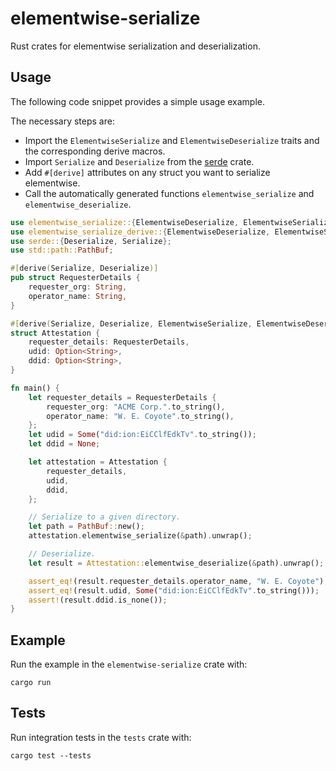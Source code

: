 # elementwise-serialize
Rust crates for elementwise serialization and deserialization.

## Usage
The following code snippet provides a simple usage example. 

The necessary steps are:
- Import the `ElementwiseSerialize` and `ElementwiseDeserialize` traits and the corresponding derive macros.
- Import `Serialize` and `Deserialize` from the [serde](https://crates.io/crates/serde) crate.
- Add `#[derive]` attributes on any struct you want to serialize elementwise.
- Call the automatically generated functions `elementwise_serialize` and `elementwise_deserialize`.

```rust
use elementwise_serialize::{ElementwiseDeserialize, ElementwiseSerialize};
use elementwise_serialize_derive::{ElementwiseDeserialize, ElementwiseSerialize};
use serde::{Deserialize, Serialize};
use std::path::PathBuf;

#[derive(Serialize, Deserialize)]
pub struct RequesterDetails {
    requester_org: String,
    operator_name: String,
}

#[derive(Serialize, Deserialize, ElementwiseSerialize, ElementwiseDeserialize)]
struct Attestation {
    requester_details: RequesterDetails,
    udid: Option<String>,
    ddid: Option<String>,
}

fn main() {
    let requester_details = RequesterDetails {
        requester_org: "ACME Corp.".to_string(),
        operator_name: "W. E. Coyote".to_string(),
    };
    let udid = Some("did:ion:EiCClfEdkTv".to_string());
    let ddid = None;

    let attestation = Attestation {
        requester_details,
        udid,
        ddid,
    };

    // Serialize to a given directory.
    let path = PathBuf::new();
    attestation.elementwise_serialize(&path).unwrap();

    // Deserialize.
    let result = Attestation::elementwise_deserialize(&path).unwrap();

    assert_eq!(result.requester_details.operator_name, "W. E. Coyote");
    assert_eq!(result.udid, Some("did:ion:EiCClfEdkTv".to_string()));
    assert!(result.ddid.is_none());
}
```

## Example
Run the example in the `elementwise-serialize` crate with:
```
cargo run
```

## Tests
Run integration tests in the `tests` crate with:
```
cargo test --tests
```
